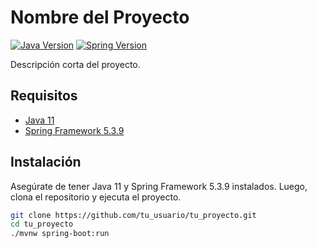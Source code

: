# Nombre del Proyecto

[![Java Version](https://img.shields.io/badge/Java-11-blue.svg)](https://www.oracle.com/java/)
[![Spring Version](https://img.shields.io/badge/Spring-5.3.9-green.svg)](https://spring.io/projects/spring-framework)

Descripción corta del proyecto.

## Requisitos

- [Java 11](https://www.oracle.com/java/)
- [Spring Framework 5.3.9](https://spring.io/projects/spring-framework)

## Instalación

Asegúrate de tener Java 11 y Spring Framework 5.3.9 instalados. Luego, clona el repositorio y ejecuta el proyecto.

```bash
git clone https://github.com/tu_usuario/tu_proyecto.git
cd tu_proyecto
./mvnw spring-boot:run
